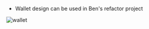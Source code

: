 - Wallet design can be used in Ben's refactor project

![wallet](https://user-images.githubusercontent.com/35472724/111081750-36619080-84db-11eb-8337-cc3f82a61d63.jpeg)
